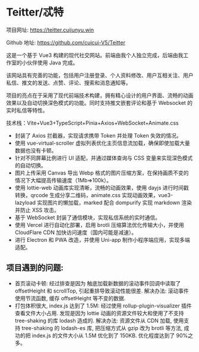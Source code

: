 # Teitter/忒特

项目网址: https://teitter.cuijunyu.win

Github 地址: https://github.com/cuicui-V5/Teitter

这是一个基于 Vue3 构建的现代社交网站。前端由我个人独立完成，后端由我工作室的小伙伴使用 Java 完成。

该网站具有完善的功能，包括用户注册登录、个人资料修改、用户互相关注、用户私信、推文的发送、点赞、评论、搜索和消息通知等。

项目的亮点在于采用了现代前端技术构建，拥有精心设计的用户界面、流畅的动画效果以及自动切换深色模式的功能。同时支持推文嵌套评论和基于 Websocket 的实时私信等特性。

技术栈：Vite+Vue3+TypeScript+Pinia+Axios+WebSocket+Animate.css

-   封装了 Axios 拦截器，实现请求携带 Token 并处理 Token 失效的情况。
-   使用 vue-virtual-scroller 虚拟列表优化主页信息流加载，确保即使加载大量数据也没有卡顿。
-   针对不同屏幕比例进行 UI 适配，并通过媒体查询与 CSS 变量来实现深色模式的自动切换。
-   图片上传采用 Canvas 导出 Webp 格式的图片压缩方案，在保持画质不变的情况下大幅提高传输速度（1Mb=>100k）。
-   使用 lottie-web 动画库实现清晰，流畅的动画效果，使用 dayjs 进行时间戳转换，qrcode 生成分享二维码，animate.css 实现动画效果，vue3-lazyload 实现图片的懒加载，marked 配合 dompurify 实现 markdown 渲染并防止 XSS 攻击。
-   基于 WebSocket 封装了通信模块，实现私信系统的实时通信。
-   使用 Vercel 进行自动化部署，启用 brotli 压缩算法优化传输大小，并使用 CloudFlare CDN 加快访问速度（国内可能是减速）。
-   进行 Electron 和 PWA 改造，并使用 Uni-app 制作小程序端应用，实现多端适配。

## 项目遇到的问题:

-   首页滚动卡顿: 经过排查是因为 触底加载新数据的滚动事件回调中读取了 offsetHeight 和 scrollTop, 引起重排导致滚动性能很差. 解决办法: 滚动事件使用节流函数, 缓存 offsetHeight 等不变的数据.
-   打包体积很大, index.js 达到了 1.5M: 经过使用 rollup-plugin-visualizer 插件查看文件大小占用. 发现是因为 lottie 动画的资源文件较大和使用了不支持 tree-shaking 的库 lodash 造成的. 解决办法: 资源文件从 CDN 加载, 使用支持 tree-shaking 的 lodash-es 库, 把压缩方式从 gzip 改为 brotli 等方法, 成功的把 index.js 的文件大小从 1.5M 优化到了 150KB. 优化程度达到了 90%之多。
